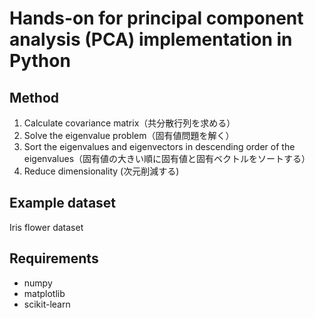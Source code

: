 # Hands-on for principal component analysis (PCA) implementation in Python

## Method
1. Calculate covariance matrix（共分散行列を求める）
1. Solve the eigenvalue problem（固有値問題を解く）
1. Sort the eigenvalues and eigenvectors in descending order of the eigenvalues（固有値の大きい順に固有値と固有ベクトルをソートする）
1. Reduce dimensionality (次元削減する)

## Example dataset
Iris flower dataset

## Requirements
- numpy
- matplotlib
- scikit-learn